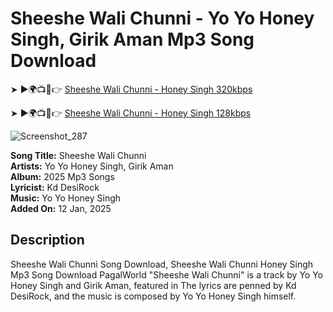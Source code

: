 # Sheeshe Wali Chunni - Yo Yo Honey Singh, Girik Aman Mp3 Song Download

➤ ►🌍📺📱👉 [Sheeshe Wali Chunni - Honey Singh 320kbps ](https://pagalnew.com.in/sheeshe-wali-chunni-yo-yo-honey-singh-girik-aman-mp3-song-download.html)

➤ ►🌍📺📱👉 [Sheeshe Wali Chunni - Honey Singh 128kbps](https://pagalnew.com.in/sheeshe-wali-chunni-yo-yo-honey-singh-girik-aman-mp3-song-download.html)

![Screenshot_287](https://github.com/user-attachments/assets/7fdce5c4-09b0-4426-9d47-6228e8b90d14)

**Song Title:** Sheeshe Wali Chunni  
**Artists:** Yo Yo Honey Singh, Girik Aman  
**Album:** 2025 Mp3 Songs  
**Lyricist:** Kd DesiRock  
**Music:** Yo Yo Honey Singh  
**Added On:** 12 Jan, 2025

## Description
Sheeshe Wali Chunni Song Download, Sheeshe Wali Chunni Honey Singh Mp3 Song Download PagalWorld "Sheeshe Wali Chunni" is a track by Yo Yo Honey Singh and Girik Aman, featured in The lyrics are penned by Kd DesiRock, and the music is composed by Yo Yo Honey Singh himself.
